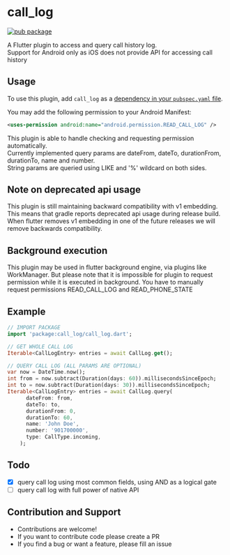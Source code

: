 # call_log

[![pub package](https://img.shields.io/pub/v/call_log.svg)](https://pub.dartlang.org/packages/call_log)

A Flutter plugin to access and query call history log.\
Support for Android only as iOS does not provide API for accessing call history

## Usage

To use this plugin, add `call_log` as a [dependency in your `pubspec.yaml` file](https://flutter.io/platform-plugins/).

You may add the following permission to your Android Manifest:

```xml
<uses-permission android:name="android.permission.READ_CALL_LOG" />
```

This plugin is able to handle checking and requesting permission automatically.\
Currently implemented query params are dateFrom, dateTo, durationFrom, durationTo, name and number.\
String params are queried using LIKE and '%' wildcard on both sides.
 ## Note on deprecated api usage
This plugin is still maintaining backward compatibility with v1 embedding. This means that gradle reports deprecated api usage during release build. When flutter removes v1 embedding in one of the future releases we will remove backwards compatibility. 

 ## Background execution

This plugin may be used in flutter background engine, via plugins like WorkManager. But please note that it is impossible for plugin to request permission while it is executed in background. You have to manually request permissions READ_CALL_LOG and READ_PHONE_STATE

## Example

``` dart
// IMPORT PACKAGE
import 'package:call_log/call_log.dart';

// GET WHOLE CALL LOG
Iterable<CallLogEntry> entries = await CallLog.get();

// QUERY CALL LOG (ALL PARAMS ARE OPTIONAL)
var now = DateTime.now();
int from = now.subtract(Duration(days: 60)).millisecondsSinceEpoch;
int to = now.subtract(Duration(days: 30)).millisecondsSinceEpoch;
Iterable<CallLogEntry> entries = await CallLog.query(
      dateFrom: from,
      dateTo: to,
      durationFrom: 0,
      durationTo: 60,
      name: 'John Doe',
      number: '901700000',
      type: CallType.incoming,
    );
```

## Todo

- [x] query call log using most common fields, using AND as a logical gate
- [ ] query call log with full power of native API

## Contribution and Support

* Contributions are welcome!
* If you want to contribute code please create a PR
* If you find a bug or want a feature, please fill an issue